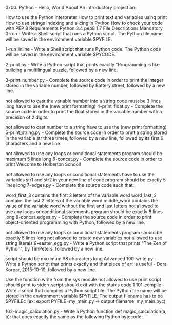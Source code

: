 0x00. Python - Hello, World
About
An introductory project on:

How to use the Python interpreter
How to print text and variables using print
How to use strings
Indexing and slicing in Python
How to check your code with PEP 8
Requirements
Python 3.4
pep8 1.7
File Descriptions
Mandatory
0-run - Write a Shell script that runs a Python script. The Python file name will be saved in the environment variable $PYFILE.

1-run_inline - Write a Shell script that runs Python code. The Python code will be saved in the environment variable $PYCODE.

2-print.py - Write a Python script that prints exactly "Programming is like building a multilingual puzzle, followed by a new line.

3-print_number.py - Complete the source code in order to print the integer stored in the variable number, followed by Battery street, followed by a new line.

not allowed to cast the variable number into a string
code must be 3 lines long
have to use the (new print formatting)
4-print_float.py - Complete the source code in order to print the float stored in the variable number with a precision of 2 digits.

not allowed to cast number to a string
have to use the (new print formatting)
5-print_string.py - Complete the source code in order to print a string stored in the variable str three times, followed by a new line, followed by its first 9 characters and a new line.

not allowed to use any loops or conditional statements
program should be maximum 5 lines long
6-concat.py - Complete the source code in order to print Welcome to Holberton School!

not allowed to use any loops or conditional statements
have to use the variables str1 and str2 in your new line of code
program should be exactly 5 lines long
7-edges.py - Complete the source code such that:

word_first_3 contains the first 3 letters of the variable word
word_last_2 contains the last 2 letters of the variable word
middle_word contains the value of the variable word without the first and last letters
not allowed to use any loops or conditional statements
program should be exactly 8 lines long
8-concat_edges.py - Complete the source code in order to print object-oriented programming with Python, followed by a new line.

not allowed to use any loops or conditional statements
program should be exactly 5 lines long
not allowed to create new variables
not allowed to use string literals
9-easter_egg.py - Write a Python script that prints "The Zen of Python", by TimPeters, followed by a new line.

script should be maximum 98 characters long
Advanced
100-write.py - Write a Python script that prints exactly and that piece of art is useful - Dora Korpar, 2015-10-19, followed by a new line.

Use the function write from the sys module
not allowed to use print
script should print to stderr
script should exit with the status code 1
101-compile - Write a script that compiles a Python script file. The Python file name will be stored in the environment variable $PYFILE. The output filename has to be $PYFILEc (ex: export PYFILE=my_main.py => output filename: my_main.pyc)

102-magic_calculation.py - Write a Python function def magic_calculation(a, b): that does exactly the same as the following Python bytecode:


